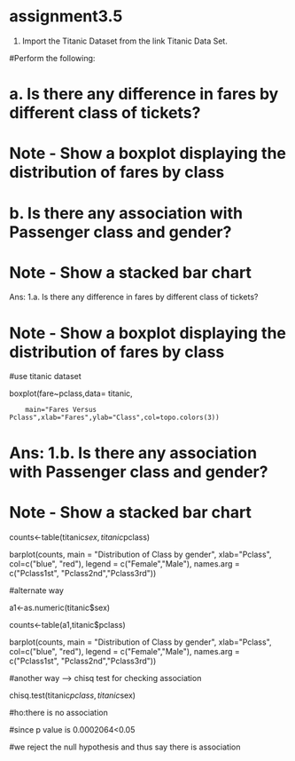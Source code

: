 # assignment3.5


1. Import the Titanic Dataset from the link Titanic Data Set.


#Perform the following:

# a. Is there any difference in fares by different class of tickets?

#  Note - Show a boxplot displaying the distribution of fares by class

#  b. Is there any association with Passenger class and gender?

#  Note - Show a stacked bar chart





Ans: 1.a. Is there any difference in fares by different class of tickets?

  #  Note - Show a boxplot displaying the distribution of fares by class



#use titanic dataset



boxplot(fare~pclass,data= titanic,

        main="Fares Versus Pclass",xlab="Fares",ylab="Class",col=topo.colors(3))



# Ans: 1.b. Is there any association with Passenger class and gender?

#  Note - Show a stacked bar chart



counts<-table(titanic$sex,titanic$pclass)

barplot(counts, main = "Distribution of Class by gender", xlab="Pclass", col=c("blue", "red"), legend = c("Female","Male"), names.arg = c("Pclass1st", "Pclass2nd","Pclass3rd"))



#alternate way



a1<-as.numeric(titanic$sex)

counts<-table(a1,titanic$pclass)

barplot(counts, main = "Distribution of Class by gender", xlab="Pclass", col=c("blue", "red"), legend = c("Female","Male"), names.arg = c("Pclass1st", "Pclass2nd","Pclass3rd"))





#another way --> chisq test for checking association

chisq.test(titanic$pclass ,titanic$sex)



#ho:there is no association

#since p value is 0.0002064<0.05 

#we reject the null hypothesis and thus say there is association
